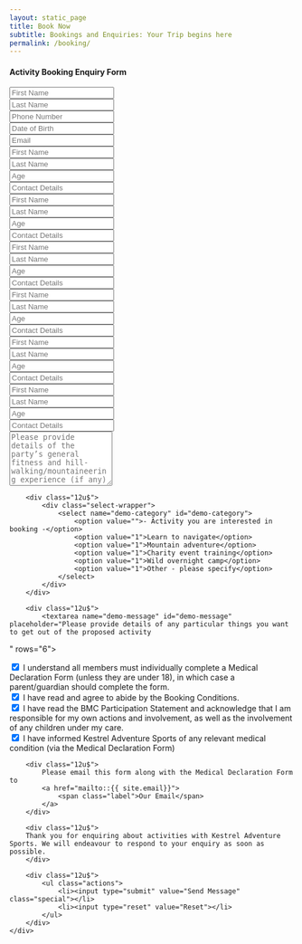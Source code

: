 ```yaml
---
layout: static_page
title: Book Now
subtitle: Bookings and Enquiries: Your Trip begins here
permalink: /booking/
---
```


<section>
<h4>Activity Booking Enquiry Form</h4>
<form method="post" action="#">
	<div class="row uniform">
		<div class="6u 12u$(xsmall)">
			<input type="text" name="first-name" id="first-name" value="" placeholder="First Name">
		</div>
		<div class="6u 12u$(xsmall)">
			<input type="text" name="last-name" id="last-name" value="" placeholder="Last Name">
		</div>
		<div class="6u 12u$(xsmall)">
			<input type="text" name="contact-phone" id="contact-phone" value="" placeholder="Phone Number">
		</div>
		<div class="6u 12u$(xsmall)">
			<input type="text" name="demo-email" id="demo-email" value="" placeholder="Date of Birth">
		</div>
		<div class="12u$">
			<input type="email" name="demo-email" id="demo-email" value="" placeholder="Email">
		</div>
		<div class="3u 12u$(xsmall)">
			<input type="text" name="demo-email" id="demo-email" value="" placeholder="First Name">
		</div>
		<div class="3u 12u$(xsmall)">
			<input type="text" name="demo-email" id="demo-email" value="" placeholder="Last Name">
		</div>
		<div class="2u 12u$(xsmall)">
			<input type="text" name="demo-email" id="demo-email" value="" placeholder="Age">
		</div>
		<div class="4u 12u$(xsmall)">
			<input type="text" name="demo-email" id="demo-email" value="" placeholder="Contact Details">
		</div>
        		<div class="3u 12u$(xsmall)">
			<input type="text" name="demo-email" id="demo-email" value="" placeholder="First Name">
		</div>
		<div class="3u 12u$(xsmall)">
			<input type="text" name="demo-email" id="demo-email" value="" placeholder="Last Name">
		</div>
		<div class="2u 12u$(xsmall)">
			<input type="text" name="demo-email" id="demo-email" value="" placeholder="Age">
		</div>
		<div class="4u 12u$(xsmall)">
			<input type="text" name="demo-email" id="demo-email" value="" placeholder="Contact Details">
		</div>
				<div class="3u 12u$(xsmall)">
			<input type="text" name="demo-email" id="demo-email" value="" placeholder="First Name">
		</div>
		<div class="3u 12u$(xsmall)">
			<input type="text" name="demo-email" id="demo-email" value="" placeholder="Last Name">
		</div>
		<div class="2u 12u$(xsmall)">
			<input type="text" name="demo-email" id="demo-email" value="" placeholder="Age">
		</div>
		<div class="4u 12u$(xsmall)">
			<input type="text" name="demo-email" id="demo-email" value="" placeholder="Contact Details">
		</div>
				<div class="3u 12u$(xsmall)">
			<input type="text" name="demo-email" id="demo-email" value="" placeholder="First Name">
		</div>
		<div class="3u 12u$(xsmall)">
			<input type="text" name="demo-email" id="demo-email" value="" placeholder="Last Name">
		</div>
		<div class="2u 12u$(xsmall)">
			<input type="text" name="demo-email" id="demo-email" value="" placeholder="Age">
		</div>
		<div class="4u 12u$(xsmall)">
			<input type="text" name="demo-email" id="demo-email" value="" placeholder="Contact Details">
		</div>
				<div class="3u 12u$(xsmall)">
			<input type="text" name="demo-email" id="demo-email" value="" placeholder="First Name">
		</div>
		<div class="3u 12u$(xsmall)">
			<input type="text" name="demo-email" id="demo-email" value="" placeholder="Last Name">
		</div>
		<div class="2u 12u$(xsmall)">
			<input type="text" name="demo-email" id="demo-email" value="" placeholder="Age">
		</div>
		<div class="4u 12u$(xsmall)">
			<input type="text" name="demo-email" id="demo-email" value="" placeholder="Contact Details">
		</div>
				<div class="3u 12u$(xsmall)">
			<input type="text" name="demo-email" id="demo-email" value="" placeholder="First Name">
		</div>
		<div class="3u 12u$(xsmall)">
			<input type="text" name="demo-email" id="demo-email" value="" placeholder="Last Name">
		</div>
		<div class="2u 12u$(xsmall)">
			<input type="text" name="demo-email" id="demo-email" value="" placeholder="Age">
		</div>
		<div class="4u 12u$(xsmall)">
			<input type="text" name="demo-email" id="demo-email" value="" placeholder="Contact Details">
		</div>
		<div class="12u$">
			<textarea name="demo-message" id="demo-message" placeholder="Please provide details of the party’s general fitness and hill-walking/mountaineering experience (if any)" rows="6"></textarea>
		</div>

        <div class="12u$">
        	<div class="select-wrapper">
        		<select name="demo-category" id="demo-category">
        			<option value="">- Activity you are interested in booking -</option>
        			<option value="1">Learn to navigate</option>
        			<option value="1">Mountain adventure</option>
        			<option value="1">Charity event training</option>
        			<option value="1">Wild overnight camp</option>
        			<option value="1">Other - please specify</option>
        		</select>
        	</div>
        </div>

		<div class="12u$">
			<textarea name="demo-message" id="demo-message" placeholder="Please provide details of any particular things you want to get out of the proposed activity
" rows="6"></textarea>
		</div>
		<div class="12u$">
			<input type="checkbox" id="demo-human" name="demo-human" checked="">
			<label for="demo-human"> I understand all members must individually complete a Medical Declaration
		Form (unless they are under 18), in which case a parent/guardian should complete the form.</label>
		</div>
		<div class="12u$">
			<input type="checkbox" id="demo-human" name="demo-human" checked="">
			<label for="demo-human"> I have read and agree to abide by the Booking Conditions.</label>
		</div>
		<div class="12u$">
			<input type="checkbox" id="demo-human" name="demo-human" checked="">
			<label for="demo-human">I have read the BMC Participation Statement and acknowledge that I am
			responsible for my own actions and involvement, as well as the involvement of any children under my care.</label>
		</div>
		<div class="12u$">
			<input type="checkbox" id="demo-human" name="demo-human" checked="">
			<label for="demo-human"> I have informed Kestrel Adventure Sports of any relevant
			medical condition (via the Medical Declaration Form)</label>
		</div>

		<div class="12u$">
			Please email this form along with the Medical Declaration Form to
			<a href="mailto::{{ site.email}}">
				<span class="label">Our Email</span>
			</a>
		</div>

		<div class="12u$">
		Thank you for enquiring about activities with Kestrel Adventure Sports. We will endeavour to respond to your enquiry as soon as possible.
		</div>

		<div class="12u$">
			<ul class="actions">
				<li><input type="submit" value="Send Message" class="special"></li>
				<li><input type="reset" value="Reset"></li>
			</ul>
		</div>
	</div>
</form>
</section>

